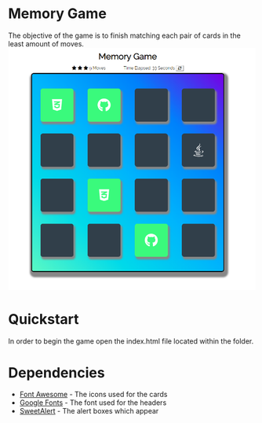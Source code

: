 # Memory Game

The objective of the game is to finish matching each pair of cards in the least
amount of moves.
![Image Of Game Board](/images/BoardCapture.PNG)

# Quickstart

In order to begin the game open the index.html file located within the folder.

# Dependencies

* [Font Awesome](https://fontawesome.com/) - The icons used for the cards
* [Google Fonts](https://fonts.google.com/) - The font used for the headers
* [SweetAlert](https://sweetalert.js.org/guides/) - The alert boxes which appear
